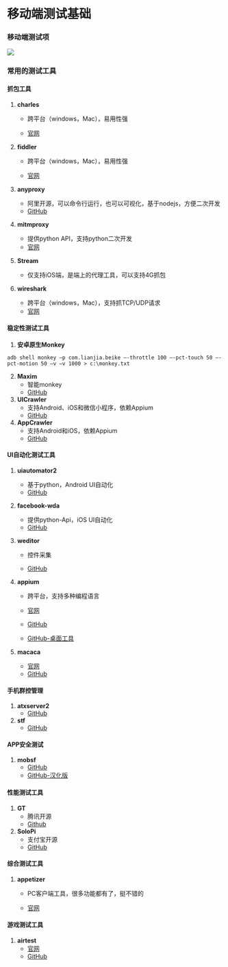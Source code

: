 # 移动端测试基础

### 移动端测试项

![](/assets/app_testing/m_test.jpg)

### 常用的测试工具

#### 抓包工具

1. **charles**

   - 跨平台（windows，Mac），易用性强

   - [官网](https://www.charlesproxy.com/)

2. **fiddler**

   - 跨平台（windows，Mac），易用性强

   - [官网](https://www.telerik.com/fiddler)

3. **anyproxy**

   - 阿里开源，可以命令行运行，也可以可视化，基于nodejs，方便二次开发
   - [GitHub](https://github.com/alibaba/anyproxy)

4. **mitmproxy**

   - 提供python API，支持python二次开发
   - [官网](https://www.mitmproxy.org/)

5. **Stream**

   - 仅支持iOS端，是端上的代理工具，可以支持4G抓包

6. **wireshark**

   - 跨平台（windows，Mac），支持抓TCP/UDP请求
   - [官网](https://www.wireshark.org/)

#### 稳定性测试工具

1. **安卓原生Monkey**
```shell
adb shell monkey –p com.lianjia.beike –-throttle 100 –-pct-touch 50 –-pct-motion 50 –v –v 1000 > c:\monkey.txt
```
2. **Maxim**
   - 智能monkey
   - [GitHub](https://github.com/zhangzhao4444/Maxim)
3. **UICrawler**
   - 支持Android、iOS和微信小程序，依赖Appium
   - [GitHub](https://github.com/lgxqf/UICrawler)
4. **AppCrawler**
   - 支持Android和iOS，依赖Appium
   - [GitHub](https://github.com/seveniruby/AppCrawler)

#### UI自动化测试工具

1. **uiautomator2**

   - 基于python，Android UI自动化
   - [GitHub](https://github.com/openatx/uiautomator2)

2. **facebook-wda**

   - 提供python-Api，iOS UI自动化
   - [GitHub](https://github.com/openatx/facebook-wda)

3. **weditor**

   - 控件采集

   - [GitHub](https://github.com/openatx/weditor)

4. **appium**

   - 跨平台，支持多种编程语言

   - [官网](http://appium.io/)
   - [GitHub](https://github.com/appium/appium)
   - [GitHub-桌面工具](https://github.com/appium/appium-desktop)

5. **macaca**

   - [官网](https://macacajs.github.io/zh/)
   - [GitHub](https://github.com/alibaba/macaca)

#### 手机群控管理

1. **atxserver2**
   - [GitHub](https://github.com/openatx/atxserver2)
2. **stf**
   - [GitHub](https://github.com/openstf/stf)

#### APP安全测试

1. **mobsf**
   - [GitHub](https://github.com/MobSF/Mobile-Security-Framework-MobSF)
   - [GitHub-汉化版](https://github.com/HackingLab/MobileSF)

#### 性能测试工具

1. **GT**
   - 腾讯开源
   - [Github](https://github.com/Tencent/GT)
2. **SoloPi**
   - 支付宝开源
   - [GitHub](https://github.com/Tencent/GT)

#### 综合测试工具

1. **appetizer**

   - PC客户端工具，很多功能都有了，挺不错的

   - [官网](https://www.appetizer.io/cn/)

#### 游戏测试工具

1. **airtest**
   - [官网](http://airtest.netease.com/)
   - [GitHub](https://github.com/AirtestProject/Airtest)